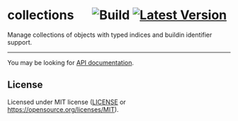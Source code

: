 # collections &emsp;  ![Build][github_actions] [![Latest Version]][crates.io]

[github_actions]: https://github.com/CanalTP/collections/workflows/Build/badge.svg
[Latest Version]: https://img.shields.io/crates/v/collections.svg
[crates.io]: https://crates.io/crates/collections

Manage collections of objects with typed indices and buildin identifier support.

---

You may be looking for [API documentation](https://docs.rs/collections/latest/collections/).

## License

Licensed under MIT license ([LICENSE](LICENSE) or <https://opensource.org/licenses/MIT>).
